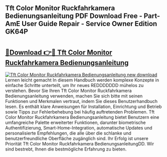 ## Tft Color Monitor Ruckfahrkamera Bedienungsanleitung PDF Download Free - Part-AmE User Guide Repair - Service Owner Edition GK64P

# <h2><a href="http://df4bkz.blite.top/?on=Tft+Color+Monitor+Ruckfahrkamera+Bedienungsanleitung">🔗Download 👉🔴 Tft Color Monitor Ruckfahrkamera Bedienungsanleitung</a></h2>

[![Tft Color Monitor Ruckfahrkamera Bedienungsanleitung new download](https://i.imgur.com/lujVjoI.png)](http://df4bkz.blite.top/?on=Tft+Color+Monitor+Ruckfahrkamera+Bedienungsanleitung)
Lernen leicht gemacht In diesem Handbuch werden komplexe Konzepte in einfache Schritte unterteilt, um Ihr neues REDDDDDDD mühelos zu verstehen. Bevor Sie Ihren Tft Color Monitor Ruckfahrkamera Bedienungsanleitung verwenden, machen Sie sich bitte mit seinen Funktionen und Merkmalen vertraut, indem Sie dieses Benutzerhandbuch lesen. Es enthält klare Anweisungen für Installation, Einrichtung und Betrieb sowie Tipps zur Fehlerbehebung bei häufig auftretenden Problemen. Tft Color Monitor Ruckfahrkamera Bedienungsanleitung bietet Benutzern eine umfangreiche Palette erweiterter Funktionen, darunter biometrische Authentifizierung, Smart-Home-Integration, automatische Updates und personalisierte Empfehlungen, die alle über die schlanke und benutzerfreundliche Oberfläche zugänglich sind. Ihr Erfolg ist unsere Priorität Tft Color Monitor Ruckfahrkamera BedienungsanleitungDD. Wir sind bestrebt, Ihnen die bestmögliche Erfahrung zu bieten.
